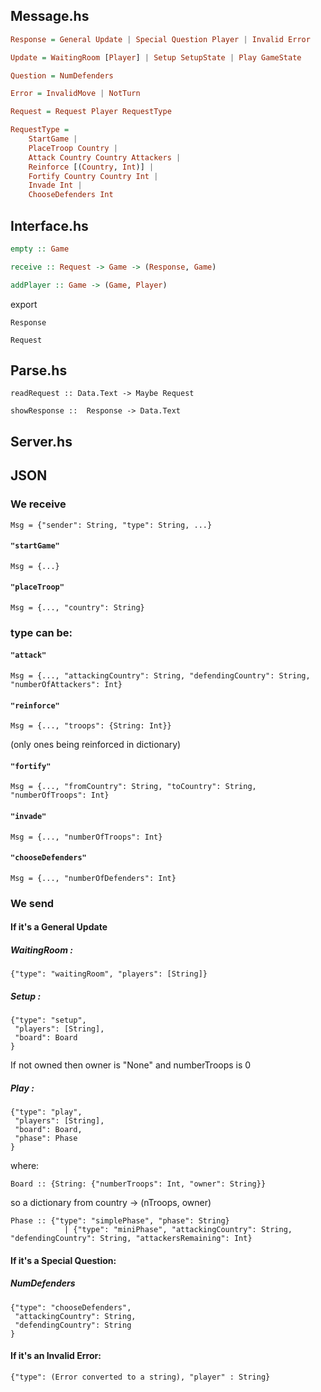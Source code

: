 
## Message.hs
```hs
Response = General Update | Special Question Player | Invalid Error
```
```hs
Update = WaitingRoom [Player] | Setup SetupState | Play GameState
```
```hs
Question = NumDefenders
```
```hs
Error = InvalidMove | NotTurn
```

```hs
Request = Request Player RequestType
```

```hs
RequestType =
    StartGame |
    PlaceTroop Country |
    Attack Country Country Attackers |
    Reinforce [(Country, Int)] |
    Fortify Country Country Int |
    Invade Int |
    ChooseDefenders Int
```

## Interface.hs

```hs
empty :: Game
```

```hs
receive :: Request -> Game -> (Response, Game)
```

```hs
addPlayer :: Game -> (Game, Player)
```

export

```
Response
```

```
Request
```

## Parse.hs
```
readRequest :: Data.Text -> Maybe Request
```

```
showResponse ::  Response -> Data.Text
```

## Server.hs

## JSON
### We receive

```
Msg = {"sender": String, "type": String, ...}
```

#### `"startGame"`
```
Msg = {...}
```

#### `"placeTroop"`
```
Msg = {..., "country": String}
```

### type can be:

#### `"attack"`
```
Msg = {..., "attackingCountry": String, "defendingCountry": String, "numberOfAttackers": Int}
```

#### `"reinforce"`
```
Msg = {..., "troops": {String: Int}}
```
(only ones being reinforced in dictionary)

#### `"fortify"`
```
Msg = {..., "fromCountry": String, "toCountry": String, "numberOfTroops": Int}
```

#### `"invade"`
```
Msg = {..., "numberOfTroops": Int}
```

#### `"chooseDefenders"`
```
Msg = {..., "numberOfDefenders": Int}
```

### We send


#### If it's a General Update

##### WaitingRoom :
```
{"type": "waitingRoom", "players": [String]}
```

##### Setup :
```
{"type": "setup",
 "players": [String],
 "board": Board
}
```

If not owned then owner is "None" and numberTroops is 0

##### Play :
```
{"type": "play",
 "players": [String],
 "board": Board,
 "phase": Phase
}
```

where:

```
Board :: {String: {"numberTroops": Int, "owner": String}}
```

so a dictionary from country -> (nTroops, owner)

```
Phase :: {"type": "simplePhase", "phase": String}
            | {"type": "miniPhase", "attackingCountry": String, "defendingCountry": String, "attackersRemaining": Int}
```

#### If it's a Special Question:

##### NumDefenders
```
{"type": "chooseDefenders",
 "attackingCountry": String,
 "defendingCountry": String
}
```

#### If it's an Invalid Error:
```
{"type": (Error converted to a string), "player" : String}
```
